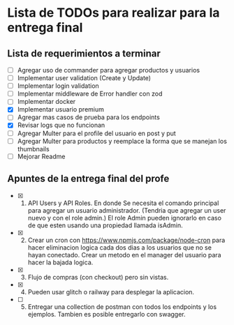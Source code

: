 # Lista de TODOs para realizar para la entrega final

## Lista de requerimientos a terminar
- [ ] Agregar uso de commander para agregar productos y usuarios
- [ ] Implementar user validation (Create y Update)
- [ ] Implementar login validation
- [ ] Implementar middleware de Error handler con zod
- [ ] Implementar docker
- [x] Implementar usuario premium
- [ ] Agregar mas casos de prueba para los endpoints
- [x] Revisar logs que no funcionan
- [ ] Agregar Multer para el profile del usuario en post y put
- [ ] Agregar Multer para productos y reemplace la forma que se manejan los thumbnails
- [ ] Mejorar Readme

## Apuntes de la entrega final del profe
- [x] 1. API Users y API Roles. En donde Se necesita el comando principal para agregar un usuario administrador. (Tendria que agregar un user nuevo y con el role admin.) El role Admin pueden ignorarlo en caso de que esten usando una propiedad llamada isAdmin. 
- [x] 2. Crear un cron con https://www.npmjs.com/package/node-cron para hacer eliminacion logica cada dos dias a los usuarios que no se hayan conectado. Crear un metodo en el manager del usuario para hacer la bajada logica. 
- [x] 3. Flujo de compras (con checkout) pero sin vistas. 
- [x] 4. Pueden usar glitch o railway para desplegar la aplicacion. 
- [ ] 5. Entregar una collection de postman con todos los endpoints y los ejemplos. Tambien es posible entregarlo con swagger. 
